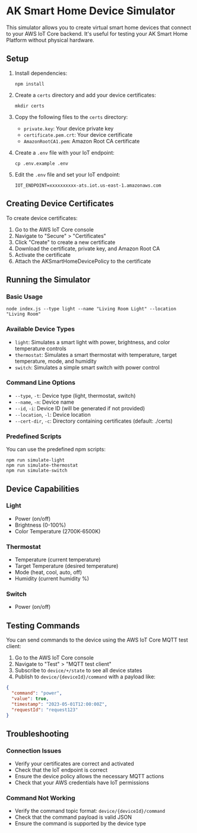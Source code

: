 # AK Smart Home Device Simulator

This simulator allows you to create virtual smart home devices that connect to your AWS IoT Core backend. It's useful for testing your AK Smart Home Platform without physical hardware.

## Setup

1. Install dependencies:
   ```
   npm install
   ```

2. Create a `certs` directory and add your device certificates:
   ```
   mkdir certs
   ```

3. Copy the following files to the `certs` directory:
   - `private.key`: Your device private key
   - `certificate.pem.crt`: Your device certificate
   - `AmazonRootCA1.pem`: Amazon Root CA certificate

4. Create a `.env` file with your IoT endpoint:
   ```
   cp .env.example .env
   ```

5. Edit the `.env` file and set your IoT endpoint:
   ```
   IOT_ENDPOINT=xxxxxxxxxx-ats.iot.us-east-1.amazonaws.com
   ```

## Creating Device Certificates

To create device certificates:

1. Go to the AWS IoT Core console
2. Navigate to "Secure" > "Certificates"
3. Click "Create" to create a new certificate
4. Download the certificate, private key, and Amazon Root CA
5. Activate the certificate
6. Attach the AKSmartHomeDevicePolicy to the certificate

## Running the Simulator

### Basic Usage

```
node index.js --type light --name "Living Room Light" --location "Living Room"
```

### Available Device Types

- `light`: Simulates a smart light with power, brightness, and color temperature controls
- `thermostat`: Simulates a smart thermostat with temperature, target temperature, mode, and humidity
- `switch`: Simulates a simple smart switch with power control

### Command Line Options

- `--type`, `-t`: Device type (light, thermostat, switch)
- `--name`, `-n`: Device name
- `--id`, `-i`: Device ID (will be generated if not provided)
- `--location`, `-l`: Device location
- `--cert-dir`, `-c`: Directory containing certificates (default: ./certs)

### Predefined Scripts

You can use the predefined npm scripts:

```
npm run simulate-light
npm run simulate-thermostat
npm run simulate-switch
```

## Device Capabilities

### Light
- Power (on/off)
- Brightness (0-100%)
- Color Temperature (2700K-6500K)

### Thermostat
- Temperature (current temperature)
- Target Temperature (desired temperature)
- Mode (heat, cool, auto, off)
- Humidity (current humidity %)

### Switch
- Power (on/off)

## Testing Commands

You can send commands to the device using the AWS IoT Core MQTT test client:

1. Go to the AWS IoT Core console
2. Navigate to "Test" > "MQTT test client"
3. Subscribe to `device/+/state` to see all device states
4. Publish to `device/{deviceId}/command` with a payload like:

```json
{
  "command": "power",
  "value": true,
  "timestamp": "2023-05-01T12:00:00Z",
  "requestId": "request123"
}
```

## Troubleshooting

### Connection Issues
- Verify your certificates are correct and activated
- Check that the IoT endpoint is correct
- Ensure the device policy allows the necessary MQTT actions
- Check that your AWS credentials have IoT permissions

### Command Not Working
- Verify the command topic format: `device/{deviceId}/command`
- Check that the command payload is valid JSON
- Ensure the command is supported by the device type